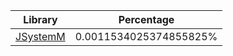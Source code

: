 | Library | Percentage |
| ------------- | ------------- |
| [JSystemM](https://github.com/shibbo/mkdd-decomp/blob/main/libs/JSystem/docs/lib/JSystemM.md) | 0.0011534025374855825% |
